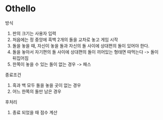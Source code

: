 # Othello

방식
1. 판의 크기는 사용자 입력
2. 처음에는 정 중앙에 흑백 2개의 돌을 교차로 놓고 게임 시작
3. 돌을 놓을 때, 자신이 놓을 돌과 자신의 돌 사이에 상대편의 돌이 있어야 한다.
4. 돌을 놓아서 자기편의 돌 사이에 상대편의 돌이 끼어있는 형태면 따먹는다 -> 돌이 뒤집어짐
5. 한쪽이 놓을 수 있는 돌이 없는 경우 -> 패스


종료조건
1. 흑과 백 모두 돌을 놓을 곳이 없는 경우
2. 어느 한쪽의 돌만 남은 경우


후처리
1. 종료 되었을 때 점수 계산
